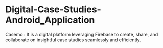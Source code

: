 # Digital-Case-Studies-Android_Application
Casemo : It is a digital platform leveraging Firebase to create, share, and collaborate on insightful case studies seamlessly and efficiently.
